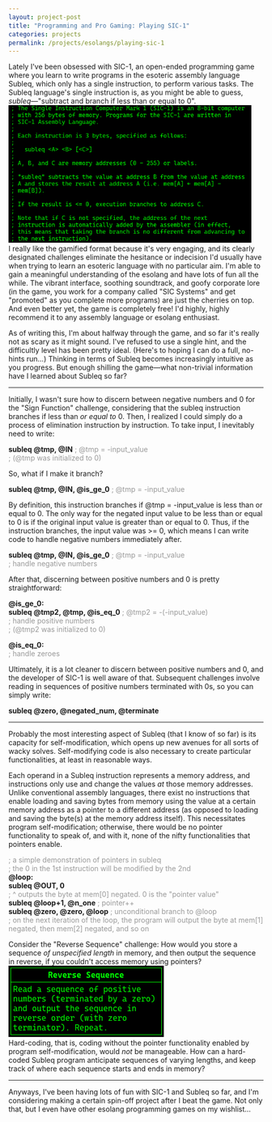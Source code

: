```yaml
---
layout: project-post
title: "Programming and Pro Gaming: Playing SIC-1"
categories: projects
permalink: /projects/esolangs/playing-sic-1
---
```

<style>
    .comments {
        color: #999999;
    }
</style>
Lately I've been obsessed with SIC-1, an open-ended programming game where you learn to write programs in the esoteric assembly language Subleq, which only has a single instruction, to perform various tasks. The Subleq language's single instruction is, as you might be able to guess, <i>subleq</i>—"subtract and branch if less than or equal to 0".
<br><img src="/images/for-posts/how_to_subleq.png" width="480px">
<br>I really like the gamified format because it's very engaging, and its clearly designated challenges eliminate the hesitance or indecision I'd usually have when trying to learn an esoteric language with no particular aim. I'm able to gain a meaningful understanding of the esolang and have lots of fun all the while. The vibrant interface, soothing soundtrack, and goofy corporate lore (in the game, you work for a company called "SIC Systems" and get "promoted" as you complete more programs) are just the cherries on top. And even better yet, the game is completely free! I'd highly, highly recommend it to any assembly language or esolang enthusiast.

As of writing this, I'm about halfway through the game, and so far it's really not as scary as it might sound. I've refused to use a single hint, and the difficultly level has been pretty ideal. (Here's to hoping I can do a full, no-hints run...) Thinking in terms of Subleq becomes increasingly intuitive as you progress. But enough shilling the game—what non-trivial information have I learned about Subleq so far?
<hr>
Initially, I wasn't sure how to discern between negative numbers and 0 for the "Sign Function" challenge, considering that the subleq instruction branches if less than <i>or equal to</i> 0. Then, I realized I could simply do a process of elimination instruction by instruction. To take input, I inevitably need to write:

<b>subleq @tmp, @IN</b>    <span class="comments">; @tmp = -input_value</span>
<br><span class="comments">; (@tmp was initialized to 0)</span>

So, what if I make it branch?

<b>subleq @tmp, @IN, @is_ge_0</b>    <span class="comments">; @tmp = -input_value</span>

By definition, this instruction branches if @tmp = -input_value is less than or equal to 0. The only way for the negated input value to be less than or equal to 0 is if the original input value is greater than or equal to 0. Thus, if the instruction branches, the input value was >= 0, which means I can write code to handle negative numbers immediately after.

<b>subleq @tmp, @IN, @is_ge_0</b>    <span class="comments">; @tmp = -input_value</span>
<br><span class="comments">; handle negative numbers</span>

After that, discerning between positive numbers and 0 is pretty straightforward:

<b>@is_ge_0:</b>
<br><b>subleq @tmp2, @tmp, @is_eq_0</b>      <span class="comments">; @tmp2 = -(-input_value)
<br>; handle positive numbers
<br>; (@tmp2 was initialized to 0)</span>

<b>@is_eq_0:</b>
<br><span class="comments">; handle zeroes</span>

Ultimately, it is a lot cleaner to discern between positive numbers and 0, and the developer of SIC-1 is well aware of that. Subsequent challenges involve reading in sequences of positive numbers terminated with 0s, so you can simply write:

<b>subleq @zero, @negated_num, @terminate</b>
<hr>
Probably the most interesting aspect of Subleq (that I know of so far) is its capacity for self-modification, which opens up new avenues for all sorts of wacky solves. Self-modifying code is also necessary to create particular functionalities, at least in reasonable ways.

Each operand in a Subleq instruction represents a memory address, and instructions only use and change the values <i>at</i> those memory addresses. Unlike conventional assembly languages, there exist no instructions that enable loading and saving bytes from memory using the value at a certain memory address as a pointer to a different address (as opposed to loading and saving the byte(s) at the memory address itself). This necessitates program self-modification; otherwise, there would be no pointer functionality to speak of, and with it, none of the nifty functionalities that pointers enable.

<span class="comments">; a simple demonstration of pointers in subleq<br>; the 0 in the 1st instruction will be modified by the 2nd</span>
<br><b>@loop:</b>
<br><b>subleq @OUT, 0</b>
<br><span class="comments">; ^ outputs the byte at mem[0] negated. 0 is the "pointer value"</span>
<br><b>subleq @loop+1, @n_one</b>   <span class="comments">; pointer++</span>
<br><b>subleq @zero, @zero, @loop</b>   <span class="comments">; unconditional branch to @loop</span>
<br><span class="comments">; on the next iteration of the loop, the program will output the byte at mem[1] negated, then mem[2] negated, and so on</span>

Consider the "Reverse Sequence" challenge: How would you store a sequence <i>of unspecified length</i> in memory, and then output the sequence in reverse, if you couldn't access memory using pointers?
<br><img src="/images/for-posts/rev_seq.png">
<br>Hard-coding, that is, coding without the pointer functionality enabled by program self-modification, would <i>not</i> be manageable. How can a hard-coded Subleq program anticipate sequences of varying lengths, and keep track of where each sequence starts and ends in memory?
<hr>
Anyways, I've been having lots of fun with SIC-1 and Subleq so far, and I'm considering making a certain spin-off project after I beat the game. Not only that, but I even have other esolang programming games on my wishlist...
